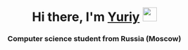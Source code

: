 <h1 align="center">Hi there, I'm <a href="https://github.com/YuriyLav" target="_blank">Yuriy</a> 
<img src="https://github.com/blackcater/blackcater/raw/main/images/Hi.gif" height="32"/></h1>
<h3 align="center">Computer science student from Russia (Moscow)</h3>
